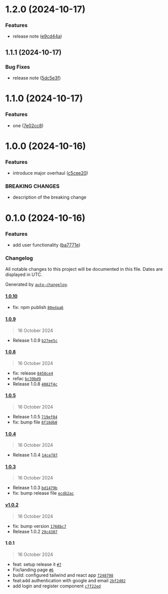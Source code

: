 

# 1.2.0 (2024-10-17)


### Features

* release note ([e9cd44a](https://github.com/Biplav-05/WEB-TASK-TRACKER/commit/e9cd44a1a5ee45afb3cf1f58e67b25135f754287))

## 1.1.1 (2024-10-17)


### Bug Fixes

* release note ([5dc5e3f](https://github.com/Biplav-05/WEB-TASK-TRACKER/commit/5dc5e3f91c0d1368334febcd334c8fea7a45261c))

# 1.1.0 (2024-10-17)


### Features

* one ([7e02cc8](https://github.com/Biplav-05/WEB-TASK-TRACKER/commit/7e02cc838a534d7852538329cac94bbe00db7296))

# 1.0.0 (2024-10-16)


### Features

* introduce major overhaul ([c5cee20](https://github.com/Biplav-05/WEB-TASK-TRACKER/commit/c5cee201355e1168c1b819dfcde5a590769c599a))


### BREAKING CHANGES

* description of the breaking change

# 0.1.0 (2024-10-16)


### Features

* add user functionality ([ba7771e](https://github.com/Biplav-05/WEB-TASK-TRACKER/commit/ba7771e48aa244b863cea544d65a8a9dbb024a3d))

### Changelog

All notable changes to this project will be documented in this file. Dates are displayed in UTC.

Generated by [`auto-changelog`](https://github.com/CookPete/auto-changelog).

#### [1.0.10](https://github.com/Biplav-05/WEB-TASK-TRACKER/compare/1.0.9...1.0.10)

- fix: npm publish [`80edaa6`](https://github.com/Biplav-05/WEB-TASK-TRACKER/commit/80edaa60d3095b6ce3ba7f2321846db2f80b0c71)

#### [1.0.9](https://github.com/Biplav-05/WEB-TASK-TRACKER/compare/1.0.8...1.0.9)

> 16 October 2024

- Release 1.0.9 [`b27ee5c`](https://github.com/Biplav-05/WEB-TASK-TRACKER/commit/b27ee5c1e66191a967c4aa37a461e9cc6519078e)

#### [1.0.8](https://github.com/Biplav-05/WEB-TASK-TRACKER/compare/1.0.5...1.0.8)

> 16 October 2024

- fix: release [`8458ce4`](https://github.com/Biplav-05/WEB-TASK-TRACKER/commit/8458ce4c16b479390e11cbd3976d2dda8aef75ba)
- refac [`bc39bd9`](https://github.com/Biplav-05/WEB-TASK-TRACKER/commit/bc39bd94fe35d6be80f6e9882a88831b72e92e85)
- Release 1.0.8 [`4082f4c`](https://github.com/Biplav-05/WEB-TASK-TRACKER/commit/4082f4c0109349055589772dfeefa3940118b016)

#### [1.0.5](https://github.com/Biplav-05/WEB-TASK-TRACKER/compare/1.0.4...1.0.5)

> 16 October 2024

- Release 1.0.5 [`719ef04`](https://github.com/Biplav-05/WEB-TASK-TRACKER/commit/719ef04ccecf34f4a138fd0dd85d9d1110cf7e50)
- fix: bump file [`8f18db0`](https://github.com/Biplav-05/WEB-TASK-TRACKER/commit/8f18db05a4a5b660de8a101bd87b8ae8c21917d7)

#### [1.0.4](https://github.com/Biplav-05/WEB-TASK-TRACKER/compare/1.0.3...1.0.4)

> 16 October 2024

- Release 1.0.4 [`14ce787`](https://github.com/Biplav-05/WEB-TASK-TRACKER/commit/14ce7877e3a82426cd70ce3087c388c8fc21c57c)

#### [1.0.3](https://github.com/Biplav-05/WEB-TASK-TRACKER/compare/v1.0.2...1.0.3)

> 16 October 2024

- Release 1.0.3 [`bd1479b`](https://github.com/Biplav-05/WEB-TASK-TRACKER/commit/bd1479bd90c849d4e87195661f961b767daca986)
- fix: bump release file [`ecdb2ac`](https://github.com/Biplav-05/WEB-TASK-TRACKER/commit/ecdb2ac221890444bded627b00ff3b8366d4ae77)

#### [v1.0.2](https://github.com/Biplav-05/WEB-TASK-TRACKER/compare/1.0.1...v1.0.2)

> 16 October 2024

- fix: bump version [`1768bc7`](https://github.com/Biplav-05/WEB-TASK-TRACKER/commit/1768bc778e331a4a0f740d6bf1607fcc12e52ffa)
- Release 1.0.2 [`29c4387`](https://github.com/Biplav-05/WEB-TASK-TRACKER/commit/29c438726734ad22a6ef931c8fc2ae9ed33ef4d7)

#### 1.0.1

> 16 October 2024

- feat: setup release it [`#7`](https://github.com/Biplav-05/WEB-TASK-TRACKER/pull/7)
- Fix/landing page [`#6`](https://github.com/Biplav-05/WEB-TASK-TRACKER/pull/6)
- build: configured tailwind and react app [`7248798`](https://github.com/Biplav-05/WEB-TASK-TRACKER/commit/7248798a5533627cadbf7d1175fcfdb854e3a2c3)
- feat:add authentication with google and email [`2bf2d02`](https://github.com/Biplav-05/WEB-TASK-TRACKER/commit/2bf2d020b27541e82c8bbe80fd55f7167a54ba39)
- add login and register component [`c7f22ed`](https://github.com/Biplav-05/WEB-TASK-TRACKER/commit/c7f22edc148ae0eab3e94f5d1931c5754681ee22)
